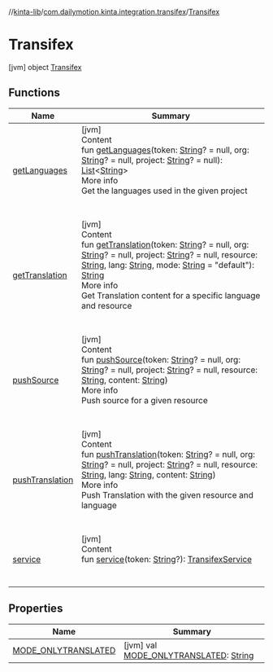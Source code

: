//[kinta-lib](../../../index.md)/[com.dailymotion.kinta.integration.transifex](../index.md)/[Transifex](index.md)



# Transifex  
 [jvm] object [Transifex](index.md)   


## Functions  
  
|  Name |  Summary | 
|---|---|
| <a name="com.dailymotion.kinta.integration.transifex/Transifex/getLanguages/#kotlin.String?#kotlin.String?#kotlin.String?/PointingToDeclaration/"></a>[getLanguages](get-languages.md)| <a name="com.dailymotion.kinta.integration.transifex/Transifex/getLanguages/#kotlin.String?#kotlin.String?#kotlin.String?/PointingToDeclaration/"></a>[jvm]  <br>Content  <br>fun [getLanguages](get-languages.md)(token: [String](https://kotlinlang.org/api/latest/jvm/stdlib/kotlin/-string/index.html)? = null, org: [String](https://kotlinlang.org/api/latest/jvm/stdlib/kotlin/-string/index.html)? = null, project: [String](https://kotlinlang.org/api/latest/jvm/stdlib/kotlin/-string/index.html)? = null): [List](https://kotlinlang.org/api/latest/jvm/stdlib/kotlin.collections/-list/index.html)<[String](https://kotlinlang.org/api/latest/jvm/stdlib/kotlin/-string/index.html)>  <br>More info  <br>Get the languages used in the given project  <br><br><br>|
| <a name="com.dailymotion.kinta.integration.transifex/Transifex/getTranslation/#kotlin.String?#kotlin.String?#kotlin.String?#kotlin.String#kotlin.String#kotlin.String/PointingToDeclaration/"></a>[getTranslation](get-translation.md)| <a name="com.dailymotion.kinta.integration.transifex/Transifex/getTranslation/#kotlin.String?#kotlin.String?#kotlin.String?#kotlin.String#kotlin.String#kotlin.String/PointingToDeclaration/"></a>[jvm]  <br>Content  <br>fun [getTranslation](get-translation.md)(token: [String](https://kotlinlang.org/api/latest/jvm/stdlib/kotlin/-string/index.html)? = null, org: [String](https://kotlinlang.org/api/latest/jvm/stdlib/kotlin/-string/index.html)? = null, project: [String](https://kotlinlang.org/api/latest/jvm/stdlib/kotlin/-string/index.html)? = null, resource: [String](https://kotlinlang.org/api/latest/jvm/stdlib/kotlin/-string/index.html), lang: [String](https://kotlinlang.org/api/latest/jvm/stdlib/kotlin/-string/index.html), mode: [String](https://kotlinlang.org/api/latest/jvm/stdlib/kotlin/-string/index.html) = "default"): [String](https://kotlinlang.org/api/latest/jvm/stdlib/kotlin/-string/index.html)  <br>More info  <br>Get Translation content for a specific language and resource  <br><br><br>|
| <a name="com.dailymotion.kinta.integration.transifex/Transifex/pushSource/#kotlin.String?#kotlin.String?#kotlin.String?#kotlin.String#kotlin.String/PointingToDeclaration/"></a>[pushSource](push-source.md)| <a name="com.dailymotion.kinta.integration.transifex/Transifex/pushSource/#kotlin.String?#kotlin.String?#kotlin.String?#kotlin.String#kotlin.String/PointingToDeclaration/"></a>[jvm]  <br>Content  <br>fun [pushSource](push-source.md)(token: [String](https://kotlinlang.org/api/latest/jvm/stdlib/kotlin/-string/index.html)? = null, org: [String](https://kotlinlang.org/api/latest/jvm/stdlib/kotlin/-string/index.html)? = null, project: [String](https://kotlinlang.org/api/latest/jvm/stdlib/kotlin/-string/index.html)? = null, resource: [String](https://kotlinlang.org/api/latest/jvm/stdlib/kotlin/-string/index.html), content: [String](https://kotlinlang.org/api/latest/jvm/stdlib/kotlin/-string/index.html))  <br>More info  <br>Push source for a given resource  <br><br><br>|
| <a name="com.dailymotion.kinta.integration.transifex/Transifex/pushTranslation/#kotlin.String?#kotlin.String?#kotlin.String?#kotlin.String#kotlin.String#kotlin.String/PointingToDeclaration/"></a>[pushTranslation](push-translation.md)| <a name="com.dailymotion.kinta.integration.transifex/Transifex/pushTranslation/#kotlin.String?#kotlin.String?#kotlin.String?#kotlin.String#kotlin.String#kotlin.String/PointingToDeclaration/"></a>[jvm]  <br>Content  <br>fun [pushTranslation](push-translation.md)(token: [String](https://kotlinlang.org/api/latest/jvm/stdlib/kotlin/-string/index.html)? = null, org: [String](https://kotlinlang.org/api/latest/jvm/stdlib/kotlin/-string/index.html)? = null, project: [String](https://kotlinlang.org/api/latest/jvm/stdlib/kotlin/-string/index.html)? = null, resource: [String](https://kotlinlang.org/api/latest/jvm/stdlib/kotlin/-string/index.html), lang: [String](https://kotlinlang.org/api/latest/jvm/stdlib/kotlin/-string/index.html), content: [String](https://kotlinlang.org/api/latest/jvm/stdlib/kotlin/-string/index.html))  <br>More info  <br>Push Translation with the given resource and language  <br><br><br>|
| <a name="com.dailymotion.kinta.integration.transifex/Transifex/service/#kotlin.String?/PointingToDeclaration/"></a>[service](service.md)| <a name="com.dailymotion.kinta.integration.transifex/Transifex/service/#kotlin.String?/PointingToDeclaration/"></a>[jvm]  <br>Content  <br>fun [service](service.md)(token: [String](https://kotlinlang.org/api/latest/jvm/stdlib/kotlin/-string/index.html)?): [TransifexService](../../com.dailymotion.kinta.integration.transifex.internal.model/-transifex-service/index.md)  <br><br><br>|


## Properties  
  
|  Name |  Summary | 
|---|---|
| <a name="com.dailymotion.kinta.integration.transifex/Transifex/MODE_ONLYTRANSLATED/#/PointingToDeclaration/"></a>[MODE_ONLYTRANSLATED](-m-o-d-e_-o-n-l-y-t-r-a-n-s-l-a-t-e-d.md)| <a name="com.dailymotion.kinta.integration.transifex/Transifex/MODE_ONLYTRANSLATED/#/PointingToDeclaration/"></a> [jvm] val [MODE_ONLYTRANSLATED](-m-o-d-e_-o-n-l-y-t-r-a-n-s-l-a-t-e-d.md): [String](https://kotlinlang.org/api/latest/jvm/stdlib/kotlin/-string/index.html)   <br>|

